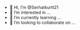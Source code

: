 - 👋 Hi, I’m @Serhatkurtt21
- 👀 I’m interested in ...
- 🌱 I’m currently learning ...
- 💞️ I’m looking to collaborate on ...

<!---
Serhatkurtt21/Serhatkurtt21 is a ✨ special ✨ repository because its `README.md` (this file) appears on your GitHub profile.
You can click the Preview link to take a look at your changes.
--->
